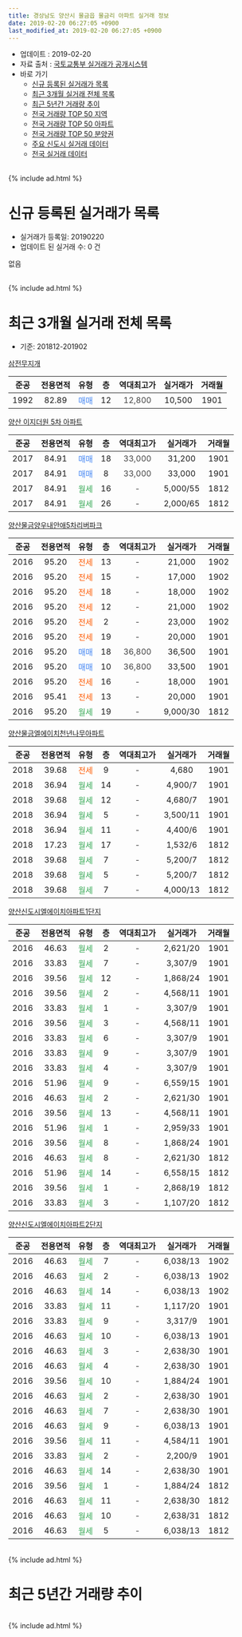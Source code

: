 ```yaml
---
title: 경상남도 양산시 물금읍 물금리 아파트 실거래 정보
date: 2019-02-20 06:27:05 +0900
last_modified_at: 2019-02-20 06:27:05 +0900
---
```


* 업데이트 : 2019-02-20
* 자료 출처 : [국토교통부 실거래가 공개시스템](http://rt.molit.go.kr)
* 바로 가기
    * [신규 등록된 실거래가 목록](#신규-등록된-실거래가-목록)
    * [최근 3개월 실거래 전체 목록](#최근-3개월-실거래-전체-목록)
    * [최근 5년간 거래량 추이](#최근-5년간-거래량-추이)
    * [전국 거래량 TOP 50 지역](https://inasie.github.io/apt-trade-info/최근-3개월-전국에서-가장-거래가-많이-발생한-지역)
    * [전국 거래량 TOP 50 아파트](https://inasie.github.io/apt-trade-info/최근-3개월-전국에서-가장-거래가-많이-발생한-아파트)
    * [전국 거래량 TOP 50 분양권](https://inasie.github.io/apt-trade-info/최근-3개월-전국에서-가장-거래가-많이-발생한-분양권)
    * [주요 신도시 실거래 데이터](https://inasie.github.io/apt-trade-info/주요-신도시)
    * [전국 실거래 데이터](https://inasie.github.io/apt-trade-info/전국)
<br>
{% include ad.html %}
<br>

# 신규 등록된 실거래가 목록
* 실거래가 등록일: 20190220
* 업데이트 된 실거래 수: 0 건

없음

<br>
{% include ad.html %}
<br>

# 최근 3개월 실거래 전체 목록
* 기준: 201812-201902


[삼전무지개](https://search.naver.com/search.naver?query=%EA%B2%BD%EC%83%81%EB%82%A8%EB%8F%84+%EC%96%91%EC%82%B0%EC%8B%9C+%EB%AC%BC%EA%B8%88%EC%9D%8D+%EB%AC%BC%EA%B8%88%EB%A6%AC+%EC%82%BC%EC%A0%84%EB%AC%B4%EC%A7%80%EA%B0%9C)

|준공|전용면적|유형|층|역대최고가|실거래가|거래월|
|:---:|:---:|:---:|:---:|:---:|:---:|:---:|
|1992|82.89|<span style="color:#4285f3">매매</span>|12|<span style="color:#444444">12,800</span>|10,500|1901|

[양산 이지더원 5차 아파트](https://search.naver.com/search.naver?query=%EA%B2%BD%EC%83%81%EB%82%A8%EB%8F%84+%EC%96%91%EC%82%B0%EC%8B%9C+%EB%AC%BC%EA%B8%88%EC%9D%8D+%EB%AC%BC%EA%B8%88%EB%A6%AC+%EC%96%91%EC%82%B0+%EC%9D%B4%EC%A7%80%EB%8D%94%EC%9B%90+5%EC%B0%A8+%EC%95%84%ED%8C%8C%ED%8A%B8)

|준공|전용면적|유형|층|역대최고가|실거래가|거래월|
|:---:|:---:|:---:|:---:|:---:|:---:|:---:|
|2017|84.91|<span style="color:#4285f3">매매</span>|18|<span style="color:#444444">33,000</span>|31,200|1901|
|2017|84.91|<span style="color:#4285f3">매매</span>|8|<span style="color:#444444">33,000</span>|33,000|1901|
|2017|84.91|<span style="color:#34a853">월세</span>|16|<span style="color:#444444">-</span>|5,000/55|1812|
|2017|84.91|<span style="color:#34a853">월세</span>|26|<span style="color:#444444">-</span>|2,000/65|1812|

[양산물금양우내안애5차리버파크](https://search.naver.com/search.naver?query=%EA%B2%BD%EC%83%81%EB%82%A8%EB%8F%84+%EC%96%91%EC%82%B0%EC%8B%9C+%EB%AC%BC%EA%B8%88%EC%9D%8D+%EB%AC%BC%EA%B8%88%EB%A6%AC+%EC%96%91%EC%82%B0%EB%AC%BC%EA%B8%88%EC%96%91%EC%9A%B0%EB%82%B4%EC%95%88%EC%95%A05%EC%B0%A8%EB%A6%AC%EB%B2%84%ED%8C%8C%ED%81%AC)

|준공|전용면적|유형|층|역대최고가|실거래가|거래월|
|:---:|:---:|:---:|:---:|:---:|:---:|:---:|
|2016|95.20|<span style="color:#ff5a00">전세</span>|13|<span style="color:#444444">-</span>|21,000|1902|
|2016|95.20|<span style="color:#ff5a00">전세</span>|15|<span style="color:#444444">-</span>|17,000|1902|
|2016|95.20|<span style="color:#ff5a00">전세</span>|18|<span style="color:#444444">-</span>|18,000|1902|
|2016|95.20|<span style="color:#ff5a00">전세</span>|12|<span style="color:#444444">-</span>|21,000|1902|
|2016|95.20|<span style="color:#ff5a00">전세</span>|2|<span style="color:#444444">-</span>|23,000|1902|
|2016|95.20|<span style="color:#ff5a00">전세</span>|19|<span style="color:#444444">-</span>|20,000|1901|
|2016|95.20|<span style="color:#4285f3">매매</span>|18|<span style="color:#444444">36,800</span>|36,500|1901|
|2016|95.20|<span style="color:#4285f3">매매</span>|10|<span style="color:#444444">36,800</span>|33,500|1901|
|2016|95.20|<span style="color:#ff5a00">전세</span>|16|<span style="color:#444444">-</span>|18,000|1901|
|2016|95.41|<span style="color:#ff5a00">전세</span>|13|<span style="color:#444444">-</span>|20,000|1901|
|2016|95.20|<span style="color:#34a853">월세</span>|19|<span style="color:#444444">-</span>|9,000/30|1812|

[양산물금엘에이치천년나무아파트](https://search.naver.com/search.naver?query=%EA%B2%BD%EC%83%81%EB%82%A8%EB%8F%84+%EC%96%91%EC%82%B0%EC%8B%9C+%EB%AC%BC%EA%B8%88%EC%9D%8D+%EB%AC%BC%EA%B8%88%EB%A6%AC+%EC%96%91%EC%82%B0%EB%AC%BC%EA%B8%88%EC%97%98%EC%97%90%EC%9D%B4%EC%B9%98%EC%B2%9C%EB%85%84%EB%82%98%EB%AC%B4%EC%95%84%ED%8C%8C%ED%8A%B8)

|준공|전용면적|유형|층|역대최고가|실거래가|거래월|
|:---:|:---:|:---:|:---:|:---:|:---:|:---:|
|2018|39.68|<span style="color:#ff5a00">전세</span>|9|<span style="color:#444444">-</span>|4,680|1901|
|2018|36.94|<span style="color:#34a853">월세</span>|14|<span style="color:#444444">-</span>|4,900/7|1901|
|2018|39.68|<span style="color:#34a853">월세</span>|12|<span style="color:#444444">-</span>|4,680/7|1901|
|2018|36.94|<span style="color:#34a853">월세</span>|5|<span style="color:#444444">-</span>|3,500/11|1901|
|2018|36.94|<span style="color:#34a853">월세</span>|11|<span style="color:#444444">-</span>|4,400/6|1901|
|2018|17.23|<span style="color:#34a853">월세</span>|17|<span style="color:#444444">-</span>|1,532/6|1812|
|2018|39.68|<span style="color:#34a853">월세</span>|7|<span style="color:#444444">-</span>|5,200/7|1812|
|2018|39.68|<span style="color:#34a853">월세</span>|5|<span style="color:#444444">-</span>|5,200/7|1812|
|2018|39.68|<span style="color:#34a853">월세</span>|7|<span style="color:#444444">-</span>|4,000/13|1812|

[양산신도시엘에이치아파트1단지](https://search.naver.com/search.naver?query=%EA%B2%BD%EC%83%81%EB%82%A8%EB%8F%84+%EC%96%91%EC%82%B0%EC%8B%9C+%EB%AC%BC%EA%B8%88%EC%9D%8D+%EB%AC%BC%EA%B8%88%EB%A6%AC+%EC%96%91%EC%82%B0%EC%8B%A0%EB%8F%84%EC%8B%9C%EC%97%98%EC%97%90%EC%9D%B4%EC%B9%98%EC%95%84%ED%8C%8C%ED%8A%B81%EB%8B%A8%EC%A7%80)

|준공|전용면적|유형|층|역대최고가|실거래가|거래월|
|:---:|:---:|:---:|:---:|:---:|:---:|:---:|
|2016|46.63|<span style="color:#34a853">월세</span>|2|<span style="color:#444444">-</span>|2,621/20|1901|
|2016|33.83|<span style="color:#34a853">월세</span>|7|<span style="color:#444444">-</span>|3,307/9|1901|
|2016|39.56|<span style="color:#34a853">월세</span>|12|<span style="color:#444444">-</span>|1,868/24|1901|
|2016|39.56|<span style="color:#34a853">월세</span>|2|<span style="color:#444444">-</span>|4,568/11|1901|
|2016|33.83|<span style="color:#34a853">월세</span>|1|<span style="color:#444444">-</span>|3,307/9|1901|
|2016|39.56|<span style="color:#34a853">월세</span>|3|<span style="color:#444444">-</span>|4,568/11|1901|
|2016|33.83|<span style="color:#34a853">월세</span>|6|<span style="color:#444444">-</span>|3,307/9|1901|
|2016|33.83|<span style="color:#34a853">월세</span>|9|<span style="color:#444444">-</span>|3,307/9|1901|
|2016|33.83|<span style="color:#34a853">월세</span>|4|<span style="color:#444444">-</span>|3,307/9|1901|
|2016|51.96|<span style="color:#34a853">월세</span>|9|<span style="color:#444444">-</span>|6,559/15|1901|
|2016|46.63|<span style="color:#34a853">월세</span>|2|<span style="color:#444444">-</span>|2,621/30|1901|
|2016|39.56|<span style="color:#34a853">월세</span>|13|<span style="color:#444444">-</span>|4,568/11|1901|
|2016|51.96|<span style="color:#34a853">월세</span>|1|<span style="color:#444444">-</span>|2,959/33|1901|
|2016|39.56|<span style="color:#34a853">월세</span>|8|<span style="color:#444444">-</span>|1,868/24|1901|
|2016|46.63|<span style="color:#34a853">월세</span>|8|<span style="color:#444444">-</span>|2,621/30|1812|
|2016|51.96|<span style="color:#34a853">월세</span>|14|<span style="color:#444444">-</span>|6,558/15|1812|
|2016|39.56|<span style="color:#34a853">월세</span>|1|<span style="color:#444444">-</span>|2,868/19|1812|
|2016|33.83|<span style="color:#34a853">월세</span>|3|<span style="color:#444444">-</span>|1,107/20|1812|


<script async src="//pagead2.googlesyndication.com/pagead/js/adsbygoogle.js"></script>
<!-- 기본 -->
<ins class="adsbygoogle"
     style="display:block"
     data-ad-client="ca-pub-2446590836940007"
     data-ad-slot="1659523306"
     data-ad-format="auto"
     data-full-width-responsive="true"></ins>
<script>
(adsbygoogle = window.adsbygoogle || []).push({});
</script>


[양산신도시엘에이치아파트2단지](https://search.naver.com/search.naver?query=%EA%B2%BD%EC%83%81%EB%82%A8%EB%8F%84+%EC%96%91%EC%82%B0%EC%8B%9C+%EB%AC%BC%EA%B8%88%EC%9D%8D+%EB%AC%BC%EA%B8%88%EB%A6%AC+%EC%96%91%EC%82%B0%EC%8B%A0%EB%8F%84%EC%8B%9C%EC%97%98%EC%97%90%EC%9D%B4%EC%B9%98%EC%95%84%ED%8C%8C%ED%8A%B82%EB%8B%A8%EC%A7%80)

|준공|전용면적|유형|층|역대최고가|실거래가|거래월|
|:---:|:---:|:---:|:---:|:---:|:---:|:---:|
|2016|46.63|<span style="color:#34a853">월세</span>|7|<span style="color:#444444">-</span>|6,038/13|1902|
|2016|46.63|<span style="color:#34a853">월세</span>|2|<span style="color:#444444">-</span>|6,038/13|1902|
|2016|46.63|<span style="color:#34a853">월세</span>|14|<span style="color:#444444">-</span>|6,038/13|1902|
|2016|33.83|<span style="color:#34a853">월세</span>|11|<span style="color:#444444">-</span>|1,117/20|1901|
|2016|33.83|<span style="color:#34a853">월세</span>|9|<span style="color:#444444">-</span>|3,317/9|1901|
|2016|46.63|<span style="color:#34a853">월세</span>|10|<span style="color:#444444">-</span>|6,038/13|1901|
|2016|46.63|<span style="color:#34a853">월세</span>|3|<span style="color:#444444">-</span>|2,638/30|1901|
|2016|46.63|<span style="color:#34a853">월세</span>|4|<span style="color:#444444">-</span>|2,638/30|1901|
|2016|39.56|<span style="color:#34a853">월세</span>|10|<span style="color:#444444">-</span>|1,884/24|1901|
|2016|46.63|<span style="color:#34a853">월세</span>|2|<span style="color:#444444">-</span>|2,638/30|1901|
|2016|46.63|<span style="color:#34a853">월세</span>|7|<span style="color:#444444">-</span>|2,638/30|1901|
|2016|46.63|<span style="color:#34a853">월세</span>|9|<span style="color:#444444">-</span>|6,038/13|1901|
|2016|39.56|<span style="color:#34a853">월세</span>|11|<span style="color:#444444">-</span>|4,584/11|1901|
|2016|33.83|<span style="color:#34a853">월세</span>|2|<span style="color:#444444">-</span>|2,200/9|1901|
|2016|46.63|<span style="color:#34a853">월세</span>|14|<span style="color:#444444">-</span>|2,638/30|1901|
|2016|39.56|<span style="color:#34a853">월세</span>|1|<span style="color:#444444">-</span>|1,884/24|1812|
|2016|46.63|<span style="color:#34a853">월세</span>|11|<span style="color:#444444">-</span>|2,638/30|1812|
|2016|46.63|<span style="color:#34a853">월세</span>|10|<span style="color:#444444">-</span>|2,638/31|1812|
|2016|46.63|<span style="color:#34a853">월세</span>|5|<span style="color:#444444">-</span>|6,038/13|1812|


<br>
{% include ad.html %}
<br>

# 최근 5년간 거래량 추이


<div style="width:100%;">
    <canvas id="deal_progress" height="200"></canvas>
</div>

<script>
new Chart(document.getElementById("deal_progress"), {
    type: 'line',
    data: {
        labels: ['201402','201403','201404','201405','201406','201407','201408','201409','201410','201411','201412','201501','201502','201503','201504','201505','201506','201507','201508','201509','201510','201511','201512','201601','201602','201603','201604','201605','201606','201607','201608','201609','201610','201611','201612','201701','201702','201703','201704','201705','201706','201707','201708','201709','201710','201711','201712','201801','201802','201803','201804','201805','201806','201807','201808','201809','201810','201811','201812','201901','201902'],
        datasets: [{
            label: '매매',
            pointRadius: 1,
            data: [0, 1, 0, 0, 3, 2, 0, 0, 2, 0, 1, 1, 1, 4, 1, 0, 0, 0, 1, 4, 1, 1, 0, 0, 0, 0, 3, 3, 1, 0, 1, 1, 0, 1, 1, 2, 1, 2, 2, 2, 3, 4, 2, 2, 4, 6, 1, 17, 19, 9, 0, 1, 0, 3, 2, 3, 3, 2, 0, 5, 0],
            borderColor: "rgba(255, 201, 14, 1)",
            backgroundColor: "rgba(255, 201, 14, 0.5)",
            fill: false,
            lineTension: 0
        },{
            label: '전월세',
            pointRadius: 1,
            data: [1, 0, 0, 0, 2, 1, 0, 0, 0, 0, 0, 0, 0, 1, 1, 0, 1, 0, 0, 0, 0, 0, 0, 0, 2, 15, 68, 22, 34, 16, 7, 2, 1, 0, 28, 19, 17, 17, 14, 14, 8, 3, 37, 30, 29, 26, 21, 15, 8, 6, 71, 57, 17, 16, 27, 17, 10, 14, 15, 34, 8],
            borderColor: "rgba(0, 141, 185, 1)",
            backgroundColor: "rgba(0, 141, 185, 0.5)",
            fill: false,
            lineTension: 0
        }
        ]
    },
    options: {
        responsive: true,
        title: {
            display: false
        },
        tooltips: {
            mode: 'index',
            intersect: false
        },
        hover: {
            mode: 'nearest',
            intersect: true
        },
        scales: {
            xAxes: [{
                display: true,
                scaleLabel: {
                    display: true,
                    labelString: '년/월'
                }
            }],
            yAxes: [{
                display: true,
                ticks: {
                    suggestedMin: 0,
                },
                scaleLabel: {
                    display: true,
                    labelString: '실거래 수'
                }
            }]
        }
    }
});

</script>


<br>
{% include ad.html %}
<br>

